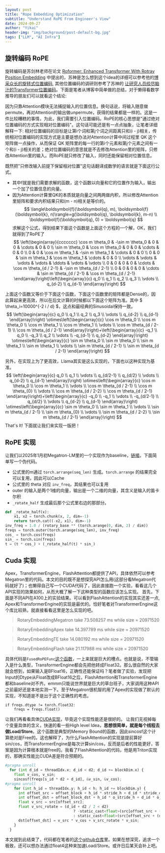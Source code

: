 ```yaml
---
layout: post
title: "Rope Embedding Optimization"
subtitle: "Understand RoPE From Engineer's View"
date: 2024-09-27
author: "Yikai"
header-img: "img/background/post-default-bg.jpg"
tags: ["LLM", "AI Infra"]
---
```


## 旋转编码 RoPE

旋转编码是苏剑林老师在论文 [Roformer: Enhanced Transformer With Rotray Position Embedding](https://arxiv.org/pdf/2104.09864) 中提出的，苏神是怎么想到这个idea的详细可以参考他的[博采众长的旋转式位置编码](https://spaces.ac.cn/archives/8265), 其他位置编码的调研则参考了苏神的 [让研究人员绞尽脑汁的Transformer位置编码](https://spaces.ac.cn/archives/8130)。下面是笔者从博客中简单做的总结，对于懒得看数学推导的朋友们可以就看这个结论:

因为只靠Attention模块无法捕捉输入的位置信息。换句话说，将输入随意做permute，再对Attention的输出做unpermute，获得的结果都是一样的。这是一件比较糟糕的事情，为此，我们需要引入位置编码。RoPE的核心思想是"通过绝对位置编码的方式实现相对位置编码"。这句话可能还是有一点点抽象，让笔者详细解释一下: 相对位置编码的目标是让第i个词和第j个词之间距离只和(i - j)相关，传统相对位置编码的实现方式是主要是想办法对Attention计算中间过程里 QK 这个矩阵做一点操作，从而保证 QK 矩阵里的每一行的第i个元素和第j个元素之间有一个和(i - j)相关的差；绝对位置编码的意思就是不去修改Attention里的矩阵，只修改Attention里的输入。而RoPE就只修改了输入，同时还能保留相对位置信息。

既然把"只修改输入前提下保留相对位置"这句话翻译成数学的语言就是下面这行公式。
- 其中f就是我们需要求解的函数，这个函数以向量和它的位置作为输入，输出一个加了位置信息的向量。
- 因为Attention计算里QK的本质就是向量之间两两做内积，所以修改Attention里矩阵和要求内积结果只和(m - n)相关是等价的。
$$
\langle\boldsymbol{f}(\boldsymbol{q}, m), \boldsymbol{f}(\boldsymbol{k}, n)\rangle=g(\boldsymbol{q}, \boldsymbol{k}, m-n) \\
\boldsymbol{f}(\boldsymbol{q}, 0) = \boldsymbol{q} $$
求解这个公式，得到结果下面这个函数是上面这个方程的一个解，OK，我们就得到了RoPE了
$$
\left(\begin{array}{ccccccc}
\cos m \theta_0 & -\sin m \theta_0 & 0 & 0 & \cdots & 0 & 0 \\
\sin m \theta_0 & \cos m \theta_0 & 0 & 0 & \cdots & 0 & 0 \\
0 & 0 & \cos m \theta_1 & -\sin m \theta_1 & \cdots & 0 & 0 \\
0 & 0 & \sin m \theta_1 & \cos m \theta_1 & \cdots & 0 & 0 \\
\vdots & \vdots & \vdots & \vdots & \ddots & \vdots & \vdots \\
0 & 0 & 0 & 0 & \cdots & \cos m \theta_{d / 2-1} & -\sin m \theta_{d / 2-1} \\
0 & 0 & 0 & 0 & \cdots & \sin m \theta_{d / 2-1} & \cos m \theta_{d / 2-1}
\end{array}\right)\left(\begin{array}{c}
q_0 \\
q_1 \\
q_2 \\
q_3 \\
\vdots \\
q_{d-2} \\
q_{d-1}
\end{array}\right)
$$

上面这个函数又等价于下面这个函数，下面这个函数里的矩阵都是Dense的，因此算起来更高效，所以在后文计算的时候都以下面这个矩阵为准。其中 $ \theta_i=10000^{-2 i / d} $，这点和最经典的Sinusoidal保持一致。
$$
\left(\begin{array}{c}
q_0 \\
q_1 \\
q_2 \\
q_3 \\
\vdots \\
q_{d-2} \\
q_{d-1}
\end{array}\right) \otimes\left(\begin{array}{c}
\cos m \theta_0 \\
\cos m \theta_0 \\
\cos m \theta_1 \\
\cos m \theta_1 \\
\vdots \\
\cos m \theta_{d / 2-1} \\
\cos m \theta_{d / 2-1}
\end{array}\right)+\left(\begin{array}{c}
-q_1 \\
q_0 \\
-q_3 \\
q_2 \\
\vdots \\
-q_{d-1} \\
q_{d-2}
\end{array}\right) \otimes\left(\begin{array}{c}
\sin m \theta_0 \\
\sin m \theta_0 \\
\sin m \theta_1 \\
\sin m \theta_1 \\
\vdots \\
\sin m \theta_{d / 2-1} \\
\sin m \theta_{d / 2-1}
\end{array}\right)
$$

另外，在实现上为了更高效，Llama其实是这么实现的，下面也以这种实现为基准。
$$
\left(\begin{array}{c}
q_0 \\
q_1 \\
\vdots \\
q_{d/2-1} \\
q_{d/2} \\
\vdots \\
q_{d-2} \\
q_{d-1}
\end{array}\right) \otimes\left(\begin{array}{c}
\cos m \theta_0 \\
\cos m \theta_1 \\
\vdots \\
\cos m \theta_{d / 2-1} \\
\cos m \theta_{0} \\
\vdots \\
\cos m \theta_{d / 2-2} \\
\cos m \theta_{d / 2-1}
\end{array}\right)+\left(\begin{array}{c}
-q_0 \\
-q_1 \\
\vdots \\
-q_{d/2-1} \\
q_{d/2} \\
\vdots \\
q_{d-2} \\
q_{d-1}
\end{array}\right) \otimes\left(\begin{array}{c}
\sin m \theta_0 \\
\sin m \theta_1 \\
\vdots \\
\sin m \theta_{d / 2-1} \\
\sin m \theta_{0} \\
\vdots \\
\sin m \theta_{d / 2-2} \\
\sin m \theta_{d / 2-1}
\end{array}\right)
$$
That's It! 下面就让我们来实现一版把！

## RoPE 实现

让我们以2025年1月初Megatron-LM里的一个实现作为baseline，[链接](https://github.com/NVIDIA/Megatron-LM/blob/7bb53792831d80007789ff5c60bc1798cbd34548/megatron/core/models/common/embeddings/rope_utils.py#L88)。下面简单写一个伪代码。

- 公式里的m通过 `torch.arrange(seq_len)` 生成。`torch.arrange` 的结果完全可以复用，因此可以Cache
- 公式里的 theta 对应 `inv_freq`，其结果也可以复用
- outer 的输入是两个1维的向量，输出是一个二维的向量，其含义是输入的笛卡尔积
- `_rotate_half` 生成最后那个公式里右边的那部分。
```python
def _rotate_half(x):
    x1, x2 = torch.chunk(x, 2, dim=-1)
    return torch.cat((-x2, x1), dim=-1)
inv_freq = 1.0 / (rotary_base ** (torch.arange(0, dim, 2) / dim))
freqs = torch.outer(torch.arange(seq_len), inv_freq)
cos_ = torch.cos(freqs)
sin_ = torch.sin(freqs)
t = (t * cos_) + (_rotate_half(t) * sin_)
```

## Cuda 实现

Apex，TransformerEngine，FlashAttention都提供了API，具体依然可以参考Megatron里的代码。本文的目的既不是想探究API怎么用(这部分看Megatron代码就好了)；也懒得自己写一个CUDA代码了，因此直接跑一个实验，看看这几个API实现的效果如何，从而大概了解一下这种类型的函数应该怎么实现。
首先，下面是不同API在A100上的实验结果。可以看到FlashAttention的实现其实还差一点, Apex和TransformerEngine的实现是最优的。恰好笔者对TransformerEngine这个库比较熟，就直接看看这里是怎么实现的吧。

> RotaryEmbeddingMegatron take 73.508257 ms while size = 20971520

> RotaryEmbeddingApex take 14.397789 ms while size = 20971520

> RotaryEmbeddingTE take 14.080192 ms while size = 20971520

> RotaryEmbeddingFlash take 21.117988 ms while size = 20971520

具体代码是`FusedRoPEFunc`[这个函数](https://github.com/NVIDIA/TransformerEngine/blob/main/transformer_engine/pytorch/attention.py#L4580)，一上来就是巨大的槽点。也就是说，不管输入是什么类型，TransformerEngine都会先把他转成Float32。那么很自然的大家就会想到，如果输入是BFloat16，正确性还能保证吗？笔者做了实验，发现把Input的Dtype从Float改成BFloat16之后，FlashAttention和TransformerEngine都和baseline对不齐。emmm只能说世界就是巨大的草台班子，大家调用这种API之前最好还是本地实测一下。至于Megatron很机智的用了Apex的实现做了默认的实现，不知道是不是出于这个正确性的考虑。
```CUDA
if freqs.dtype != torch.float32:
    freqs = freqs.float()
```

让我们再看看具体[CUDA实现](https://github.com/NVIDIA/TransformerEngine/blob/main/transformer_engine/common/fused_rope/fused_rope.cu#L18)，毕竟这个实现性能还是很好的。
让我们无视掉每个变量具体的含义，快速的看一些High level Idea，**思想很简单，就是每个线程去做Load/Store**。这个函数是典型的Memory Bound的函数，因此sincosf这个计算绝对是Free的。这也解释了，为什么FlashAttention的实现是提前算好sin/cos，而TransformerEngine是每次计算sin/cos，反而是后者的性能更好，答案是因为计算根本就是free的。我看了FlashAttention的代码，他是用Triton实现的，那确实性能比CUDA差是符合预期的。

```python
#pragma unroll
  for (int d_id = threadIdx.x; d_id < d2; d_id += blockDim.x) {
    float v_cos, v_sin;
    sincosf(freqs[s_id * d2 + d_id], &v_sin, &v_cos);
#pragma unroll
    for (int h_id = threadIdx.y; h_id < h; h_id += blockDim.y) {
      int offset_src = offset_block + h_id * stride_h + d_id * stride_d;
      int offset_dst = offset_block_dst + h_id * o_stride_h + d_id * o_stride_d;
      float v_src = src[offset_src];
      float v_src_rotate = (d_id + d2 / 2 < d2)
                               ? -static_cast<float>(src[offset_src + (d2 / 2) * stride_d])
                               : static_cast<float>(src[offset_src + (d2 / 2 - d2) * stride_d]);
      dst[offset_dst] = v_src * v_cos + v_src_rotate * v_sin;
    }
  }
```

本文就到此结束了，代码都在笔者的[这个github仓库](https://github.com/zyksir/CudaDiveDeep.git)里。如果在想深究，追求一个极致，还可以想办法通过float4这种来加速Load/Store。或许日后某天会补上吧。